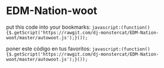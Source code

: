 # EDM-Nation-woot
put this code into your bookmarks: `javascript:(function(){$.getScript('https://rawgit.com/dj-monstercat/EDM-Nation-woot/master/autowoot.js');}());`

poner este código en tus favoritos: `javascript:(function(){$.getScript('https://rawgit.com/dj-monstercat/EDM-Nation-woot/master/autowoot.js');}());`
